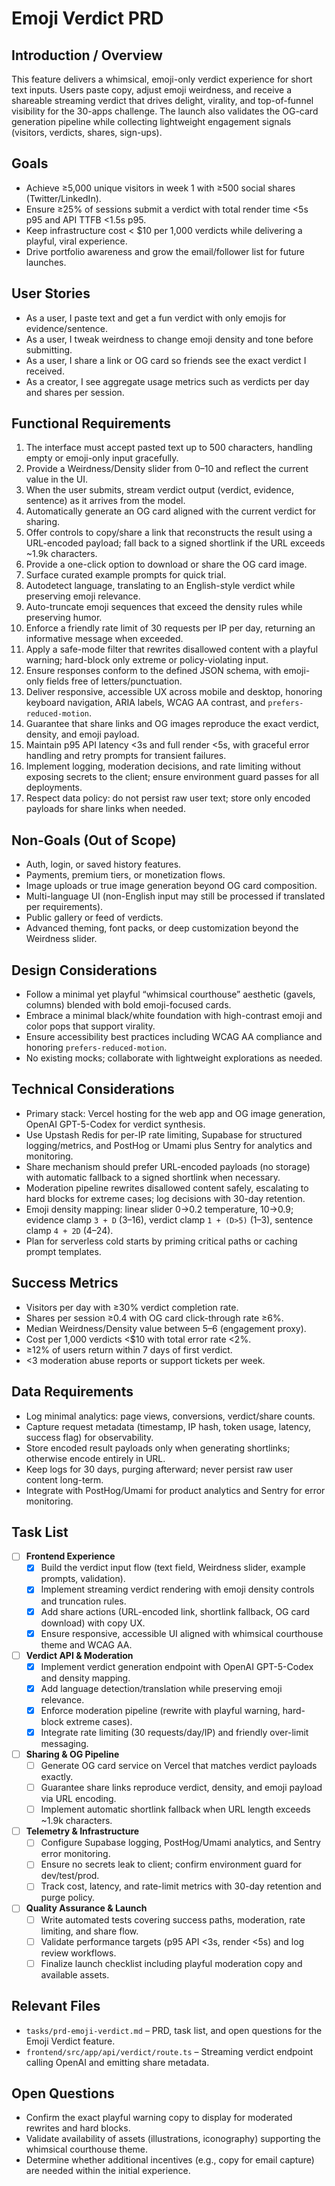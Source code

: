 # Emoji Verdict PRD

## Introduction / Overview
This feature delivers a whimsical, emoji-only verdict experience for short text inputs. Users paste copy, adjust emoji weirdness, and receive a shareable streaming verdict that drives delight, virality, and top-of-funnel visibility for the 30-apps challenge. The launch also validates the OG-card generation pipeline while collecting lightweight engagement signals (visitors, verdicts, shares, sign-ups).

## Goals
- Achieve ≥5,000 unique visitors in week 1 with ≥500 social shares (Twitter/LinkedIn).
- Ensure ≥25% of sessions submit a verdict with total render time <5s p95 and API TTFB <1.5s p95.
- Keep infrastructure cost < $10 per 1,000 verdicts while delivering a playful, viral experience.
- Drive portfolio awareness and grow the email/follower list for future launches.

## User Stories
- As a user, I paste text and get a fun verdict with only emojis for evidence/sentence.
- As a user, I tweak weirdness to change emoji density and tone before submitting.
- As a user, I share a link or OG card so friends see the exact verdict I received.
- As a creator, I see aggregate usage metrics such as verdicts per day and shares per session.

## Functional Requirements
1. The interface must accept pasted text up to 500 characters, handling empty or emoji-only input gracefully.
2. Provide a Weirdness/Density slider from 0–10 and reflect the current value in the UI.
3. When the user submits, stream verdict output (verdict, evidence, sentence) as it arrives from the model.
4. Automatically generate an OG card aligned with the current verdict for sharing.
5. Offer controls to copy/share a link that reconstructs the result using a URL-encoded payload; fall back to a signed shortlink if the URL exceeds ~1.9k characters.
6. Provide a one-click option to download or share the OG card image.
7. Surface curated example prompts for quick trial.
8. Autodetect language, translating to an English-style verdict while preserving emoji relevance.
9. Auto-truncate emoji sequences that exceed the density rules while preserving humor.
10. Enforce a friendly rate limit of 30 requests per IP per day, returning an informative message when exceeded.
11. Apply a safe-mode filter that rewrites disallowed content with a playful warning; hard-block only extreme or policy-violating input.
12. Ensure responses conform to the defined JSON schema, with emoji-only fields free of letters/punctuation.
13. Deliver responsive, accessible UX across mobile and desktop, honoring keyboard navigation, ARIA labels, WCAG AA contrast, and `prefers-reduced-motion`.
14. Guarantee that share links and OG images reproduce the exact verdict, density, and emoji payload.
15. Maintain p95 API latency <3s and full render <5s, with graceful error handling and retry prompts for transient failures.
16. Implement logging, moderation decisions, and rate limiting without exposing secrets to the client; ensure environment guard passes for all deployments.
17. Respect data policy: do not persist raw user text; store only encoded payloads for share links when needed.

## Non-Goals (Out of Scope)
- Auth, login, or saved history features.
- Payments, premium tiers, or monetization flows.
- Image uploads or true image generation beyond OG card composition.
- Multi-language UI (non-English input may still be processed if translated per requirements).
- Public gallery or feed of verdicts.
- Advanced theming, font packs, or deep customization beyond the Weirdness slider.

## Design Considerations
- Follow a minimal yet playful “whimsical courthouse” aesthetic (gavels, columns) blended with bold emoji-focused cards.
- Embrace a minimal black/white foundation with high-contrast emoji and color pops that support virality.
- Ensure accessibility best practices including WCAG AA compliance and honoring `prefers-reduced-motion`.
- No existing mocks; collaborate with lightweight explorations as needed.

## Technical Considerations
- Primary stack: Vercel hosting for the web app and OG image generation, OpenAI GPT-5-Codex for verdict synthesis.
- Use Upstash Redis for per-IP rate limiting, Supabase for structured logging/metrics, and PostHog or Umami plus Sentry for analytics and monitoring.
- Share mechanism should prefer URL-encoded payloads (no storage) with automatic fallback to a signed shortlink when necessary.
- Moderation pipeline rewrites disallowed content safely, escalating to hard blocks for extreme cases; log decisions with 30-day retention.
- Emoji density mapping: linear slider 0→0.2 temperature, 10→0.9; evidence clamp `3 + D` (3–16), verdict clamp `1 + (D>5)` (1–3), sentence clamp `4 + 2D` (4–24).
- Plan for serverless cold starts by priming critical paths or caching prompt templates.

## Success Metrics
- Visitors per day with ≥30% verdict completion rate.
- Shares per session ≥0.4 with OG card click-through rate ≥6%.
- Median Weirdness/Density value between 5–6 (engagement proxy).
- Cost per 1,000 verdicts <$10 with total error rate <2%.
- ≥12% of users return within 7 days of first verdict.
- <3 moderation abuse reports or support tickets per week.

## Data Requirements
- Log minimal analytics: page views, conversions, verdict/share counts.
- Capture request metadata (timestamp, IP hash, token usage, latency, success flag) for observability.
- Store encoded result payloads only when generating shortlinks; otherwise encode entirely in URL.
- Keep logs for 30 days, purging afterward; never persist raw user content long-term.
- Integrate with PostHog/Umami for product analytics and Sentry for error monitoring.

## Task List
- [ ] **Frontend Experience**
  - [x] Build the verdict input flow (text field, Weirdness slider, example prompts, validation).
  - [x] Implement streaming verdict rendering with emoji density controls and truncation rules.
  - [x] Add share actions (URL-encoded link, shortlink fallback, OG card download) with copy UX.
  - [x] Ensure responsive, accessible UI aligned with whimsical courthouse theme and WCAG AA.
- [ ] **Verdict API & Moderation**
  - [x] Implement verdict generation endpoint with OpenAI GPT-5-Codex and density mapping.
  - [x] Add language detection/translation while preserving emoji relevance.
  - [x] Enforce moderation pipeline (rewrite with playful warning, hard-block extreme cases).
  - [x] Integrate rate limiting (30 requests/day/IP) and friendly over-limit messaging.
- [ ] **Sharing & OG Pipeline**
  - [ ] Generate OG card service on Vercel that matches verdict payloads exactly.
  - [ ] Guarantee share links reproduce verdict, density, and emoji payload via URL encoding.
  - [ ] Implement automatic shortlink fallback when URL length exceeds ~1.9k characters.
- [ ] **Telemetry & Infrastructure**
  - [ ] Configure Supabase logging, PostHog/Umami analytics, and Sentry error monitoring.
  - [ ] Ensure no secrets leak to client; confirm environment guard for dev/test/prod.
  - [ ] Track cost, latency, and rate-limit metrics with 30-day retention and purge policy.
- [ ] **Quality Assurance & Launch**
  - [ ] Write automated tests covering success paths, moderation, rate limiting, and share flow.
  - [ ] Validate performance targets (p95 API <3s, render <5s) and log review workflows.
  - [ ] Finalize launch checklist including playful moderation copy and available assets.

## Relevant Files
- `tasks/prd-emoji-verdict.md` – PRD, task list, and open questions for the Emoji Verdict feature.
- `frontend/src/app/api/verdict/route.ts` – Streaming verdict endpoint calling OpenAI and emitting share metadata.

## Open Questions
- Confirm the exact playful warning copy to display for moderated rewrites and hard blocks.
- Validate availability of assets (illustrations, iconography) supporting the whimsical courthouse theme.
- Determine whether additional incentives (e.g., copy for email capture) are needed within the initial experience.
